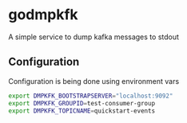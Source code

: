 # godmpkfk
A simple service to dump kafka messages to stdout



## Configuration

Configuration is being done using environment vars

```bash 
export DMPKFK_BOOTSTRAPSERVER="localhost:9092"
export DMPKFK_GROUPID=test-consumer-group
export DMPKFK_TOPICNAME=quickstart-events
```
